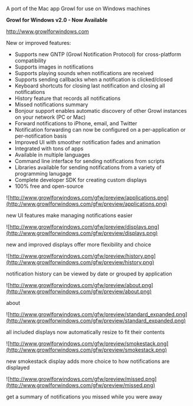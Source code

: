 A port of the Mac app Growl for use on Windows machines

**Growl for Windows v2.0 - Now Available**

http://www.growlforwindows.com

New or improved features:
  * Supports new GNTP (Growl Notification Protocol) for cross-platform compatibility
  * Supports images in notifications
  * Supports playing sounds when notifications are received
  * Supports sending callbacks when a notification is clicked/closed
  * Keyboard shortcuts for closing last notification and closing all notifications
  * History feature that records all notifications
  * Missed notifications summary
  * Bonjour support enables automatic discovery of other Growl instances on your network (PC or Mac)
  * Forward notifications to iPhone, email, and Twitter
  * Notification forwarding can now be configured on a per-application or per-notification basis
  * Improved UI with smoother notification fades and animation
  * Integrated with tons of apps
  * Available in multiple languages
  * Command line interface for sending notifications from scripts
  * Libraries available for sending notifications from a variety of programming lanugage
  * Complete developer SDK for creating custom displays
  * 100% free and open-source

![http://www.growlforwindows.com/gfw/preview/applications.png](http://www.growlforwindows.com/gfw/preview/applications.png)

new UI features make managing notifications easier

![http://www.growlforwindows.com/gfw/preview/displays.png](http://www.growlforwindows.com/gfw/preview/displays.png)

new and improved displays offer more flexibility and choice

![http://www.growlforwindows.com/gfw/preview/history.png](http://www.growlforwindows.com/gfw/preview/history.png)

notification history can be viewed by date or grouped by application

![http://www.growlforwindows.com/gfw/preview/about.png](http://www.growlforwindows.com/gfw/preview/about.png)

about

![http://www.growlforwindows.com/gfw/preview/standard_expanded.png](http://www.growlforwindows.com/gfw/preview/standard_expanded.png)

all included displays now automatically resize to fit their contents

![http://www.growlforwindows.com/gfw/preview/smokestack.png](http://www.growlforwindows.com/gfw/preview/smokestack.png)

new smokestack display adds more choice to how notifications are displayed

![http://www.growlforwindows.com/gfw/preview/missed.png](http://www.growlforwindows.com/gfw/preview/missed.png)

get a summary of notifications you missed while you were away